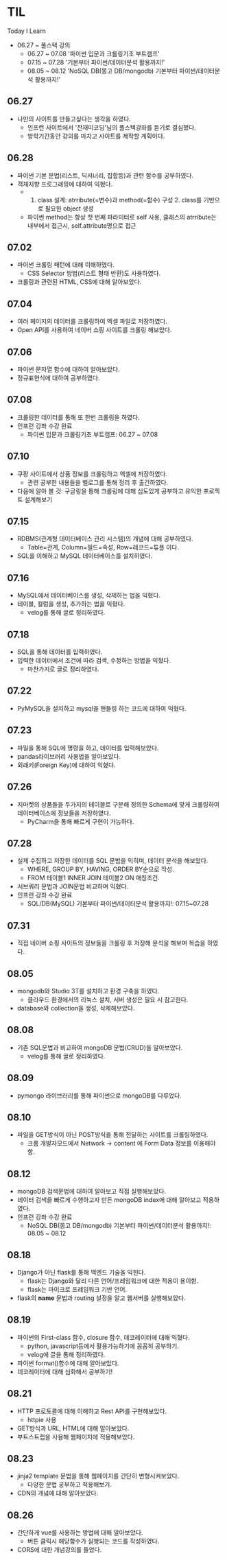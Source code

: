# TIL
Today I Learn
* 06.27 ~ 풀스택 강의
  - 06.27 ~ 07.08  '파이썬 입문과 크롤링기초 부트캠프'
  - 07.15 ~ 07.28  '기본부터 파이썬/데이터분석 활용까지!'
  - 08.05 ~ 08.12  'NoSQL DB(몽고 DB/mongodb) 기본부터 파이썬/데이터분석 활용까지!'
## 06.27
* 나만의 사이트를 만들고싶다는 생각을 하였다.
  - 인프런 사이트에서 '잔재미코딩'님의 풀스택강좌를 듣기로 결심했다.
  - 방학기간동안 강의를 마치고 사이트를 제작할 계획이다.
## 06.28
* 파이썬 기본 문법(리스트, 딕셔너리, 집합등)과 관련 함수를 공부하였다.
* 객체지향 프로그래밍에 대하여 익혔다.
  - 1. class 설계: atrribute(=변수)과 method(=함수) 구성 2. class를 기반으로 필요한 object 생성
  - 파이썬 method는 항상 첫 번째 파라미터로 self 사용, 클래스의 atrribute는 내부에서 접근시, self.attribute명으로 접근 
## 07.02
* 파이썬 크롤링 패턴에 대해 이해하였다.
  - CSS Selector 방법(리스트 형태 반환)도 사용하였다.
* 크롤링과 관련된 HTML, CSS에 대해 알아보았다.
## 07.04
* 여러 페이지의 데이터를 크롤링하여 엑셀 파일로 저장하였다.
* Open API를 사용하여 네이버 쇼핑 사이트를 크롤링 해보았다.
## 07.06
* 파이썬 문자열 함수에 대하여 알아보았다.
* 정규표현식에 대하여 공부하였다.
## 07.08
* 크롤링한 데이터를 통해 또 한번 크롤링을 하였다.
* 인프런 강좌 수강 완료
  - 파이썬 입문과 크롤링기초 부트캠프: 06.27 ~ 07.08
## 07.10
* 쿠팡 사이트에서 상품 정보를 크롤링하고 엑셀에 저장하였다.
  - 관련 공부한 내용들을 벨로그를 통해 정리 후 출간하였다.
* 다음에 알아 볼 것: 구글링을 통해 크롤링에 대해 심도있게 공부하고 유익한 프로젝트 설계해보기
## 07.15
* RDBMS(관계형 데이터베이스 관리 시스템)의 개념에 대해 공부하였다.
  - Table=관계, Column=필드=속성, Row=레코드=튜플 이다.
* SQL을 이해하고 MySQL 데이터베이스를 설치하였다.
## 07.16
* MySQL에서 데이터베이스를 생성, 삭제하는 법을 익혔다.
* 테이블, 컬럼을 생성, 추가하는 법을 익혔다.
  - velog를 통해 글로 정리하였다.
## 07.18
* SQL을 통해 데이터를 입력하였다.
* 입력한 데이터에서 조건에 따라 검색, 수정하는 방법을 익혔다.
  - 마찬가지로 글로 정리하였다.
## 07.22
* PyMySQL을 설치하고 mysql을 핸들링 하는 코드에 대하여 익혔다.
## 07.23
* 파일을 통해 SQL에 명령을 하고, 데이터를 입력해보았다.
* pandas라이브러리 사용법을 알아보았다.
* 외래키(Foreign Key)에 대하여 익혔다.
## 07.26
* 지마켓의 상품들을 두가지의 테이블로 구분해 정의한 Schema에 맞게 크롤링하여
데이터베이스에 정보들을 저장하였다.
  - PyCharm을 통해 빠르게 구현이 가능하다.
## 07.28
* 실제 수집하고 저장한 데이터를 SQL 문법을 익히며, 데이터 분석을 해보았다.
  - WHERE, GROUP BY, HAVING, ORDER BY순으로 작성.
  - FROM 테이블1 INNER JOIN 테이블2 ON 매칭조건.
* 서브쿼리 문법과 JOIN문법 비교하며 익혔다.
* 인프런 강좌 수강 완료
  - SQL/DB(MySQL) 기본부터 파이썬/데이터분석 활용까지!: 07.15~07.28
## 07.31
* 직접 네이버 쇼핑 사이트의 정보들을 크롤링 후 저장해 분석을 해보며 복습을 하였다.
## 08.05
* mongodb와 Studio 3T를 설치하고 환경 구축을 하였다.
  - 클라우드 환경에서의 리눅스 설치, 서버 생성은 필요 시 참고한다.
* database와 collection을 생성, 삭제해보았다.
## 08.08
* 기존 SQL문법과 비교하여 mongoDB 문법(CRUD)을 알아보았다.
  - velog를 통해 글로 정리하였다.
## 08.09
* pymongo 라이브러리를 통해 파이썬으로 mongoDB를 다루었다.
## 08.10
* 파일을 GET방식이 아닌 POST방식을 통해 전달하는 사이트를 크롤링하였다.
  - 크롬 개발자모드에서 Network -> content 에 Form Data 정보를 이용해야 함.
## 08.12
* mongoDB 검색문법에 대하여 알아보고 직접 실행해보았다.
* 데이터 검색을 빠르게 수행하고자 만든 mongoDB index에 대해 알아보고 적용하였다.
* 인프런 강좌 수강 완료
  - NoSQL DB(몽고 DB/mongodb) 기본부터 파이썬/데이터분석 활용까지!: 08.05 ~ 08.12
## 08.18
* Django가 아닌 flask를 통해 백엔드 기술을 익힌다.
  - flask는 Django와 달리 다른 언어/프레임워크에 대한 적용이 용이함.
  - flask는 마이크로 프레임워크 기반 언어.
* flask의 __name__ 문법과 routing 설정을 알고 웹서버를 실행해보았다.
## 08.19
* 파이썬의 First-class 함수, closure 함수, 데코레이터에 대해 익혔다.
  - python, javascript등에서 활용가능하기에 꼼꼼히 공부하기.
  - velog에 글을 통해 정리하였다.
* 파이썬 format()함수에 대해 알아보았다.
* 데코레이터에 대해 심화해서 공부하기!
## 08.21
* HTTP 프로토콜에 대해 이해하고 Rest API를 구현해보았다.
  - httpie 사용
* GET방식과 URL, HTML에 대해 알아보았다.
* 부트스트랩을 사용해 웹페이지에 적용해보았다.
## 08.23
* jinja2 template 문법을 통해 웹페이지를 간단히 변형시켜보았다.
  - 다양한 문법 공부하고 적용해보기.
* CDN의 개념에 대해 알아보았다.
## 08.26
* 간단하게 vue를 사용하는 방법에 대해 알아보았다.
  - 버튼 클릭시 해당함수가 실행되는 코드를 작성하였다.
* CORS에 대한 개념강의를 들었다.
